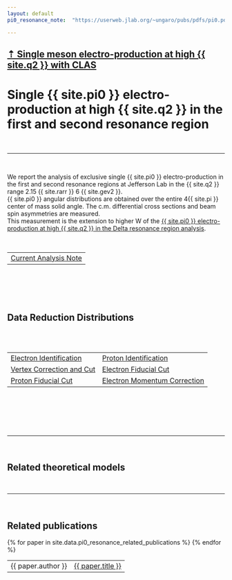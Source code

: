 ```yaml
---
layout: default
pi0_resonance_note:  "https://userweb.jlab.org/~ungaro/pubs/pdfs/pi0.pdf"

---
```


## [ &#8673; Single meson electro-production at high {{ site.q2 }} with CLAS ](../meson)



# Single {{ site.pi0 }} electro-production at high {{ site.q2 }} in the first and second resonance region

<br/>

---

<br/>

We report the analysis of exclusive single {{ site.pi0 }} electro-production in the first and second resonance regions at Jefferson Lab in the {{ site.q2 }} range 2.15 {{ site.rarr }} 6 {{ site.gev2 }}. <br/>
{{ site.pi0 }} angular distributions are obtained over the entire 4{{ site.pi }} center of mass solid angle. 
The c.m. differential cross sections and beam spin asymmetries are measured.<br/>
This measurement is the extension to higher W of the
[ {{ site.pi0 }} electro-production at high {{ site.q2 }} in the Delta resonance region analysis](../pi0_delta/pi0_delta).

<br/>

<table class="alternate">
<tr> 
<td> <a href="https://userweb.jlab.org/~ungaro/pubs/pdfs/pi0.pdf">Current Analysis Note</a> </td>
</tr>
</table>

<br/>



<div class="colored_band">

<br/><br/>

<h2> Data Reduction Distributions </h2>
<br/><br/>

<table class="alternate">
<tr> 
<td> <a href="electron_id">Electron Identification</a> </td>
<td> <a href="proton_id">Proton Identification</a>     </td>
</tr>
<tr> 
<td> <a href="vertex">Vertex Correction and Cut</a>    </td>
<td> <a href="electron_fid">Electron Fiducial Cut</a>  </td>
</tr>
<tr> 
<td> <a href="proton_fid">Proton Fiducial Cut</a> </td>
<td> <a href="e_kin_corr">Electron Momentum Correction</a> </td>
</tr></table>


<br/><br/><br/>

</div>




<br/>

___

<br/>


## Related theoretical models


<br/>

___

<br/>


## Related publications

<table class="alternate">
	{% for paper in site.data.pi0_resonance_related_publications %}
		<tr>
            <td> {{ paper.author }} </td>
            <td> <a href="{{ paper.link }}"> {{ paper.title }}</a> </td>
        </tr>
	{% endfor %}
</table>




<br /><br /><br />


